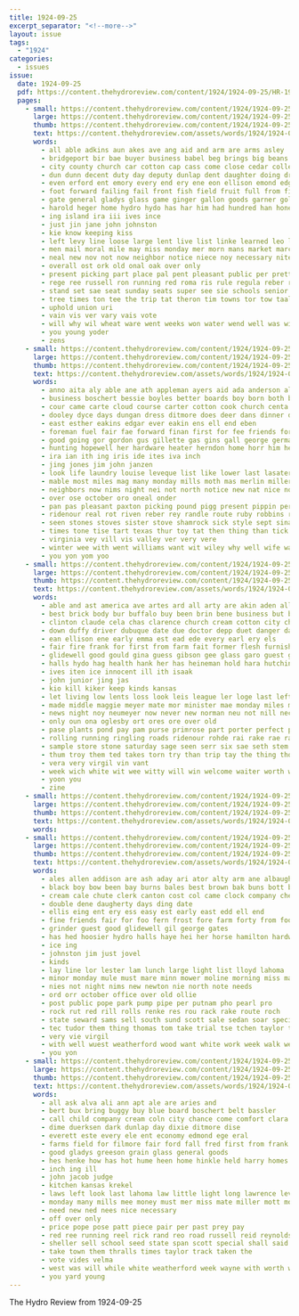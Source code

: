 ```yaml
---
title: 1924-09-25
excerpt_separator: "<!--more-->"
layout: issue
tags:
  - "1924"
categories:
  - issues
issue:
  date: 1924-09-25
  pdf: https://content.thehydroreview.com/content/1924/1924-09-25/HR-1924-09-25.pdf
  pages:
    - small: https://content.thehydroreview.com/content/1924/1924-09-25/small/HR-1924-09-25-01.jpg
      large: https://content.thehydroreview.com/content/1924/1924-09-25/large/HR-1924-09-25-01.jpg
      thumb: https://content.thehydroreview.com/content/1924/1924-09-25/thumbnails/HR-1924-09-25-01.jpg
      text: https://content.thehydroreview.com/assets/words/1924/1924-09-25/HR-1924-09-25-01.txt
      words:
        - all able adkins aun akes ave ang aid and arm are arms asley
        - bridgeport bir bae buyer business babel beg brings big beans better beach band ball boys body bis but baby bei both bars books been bob bunch boch back burns bee booze boat bras book board bill burn blough
        - city county church car cotton cap cass come close cedar college comb curly cody che cool coope current center chapel
        - dun dunn decent duty day deputy dunlap dent daughter doing dray due
        - even erford ent emory every end ery ene eon ellison emond edgar earl elba everett eap ewing ever
        - foot forward failing fail front fish field fruit full from filler fable fought fede fine first forget fender far friday farmer freshman few for
        - gate general gladys glass game ginger gallon goods garner gold given glad gilchrist good guard
        - harold heger home hydro hydo has har him had hundred han hone hicks hart homer half her hinton husbands honor hes huge hey hobart
        - ing island ira iii ives ince
        - just jin jane john johnston
        - kie know keeping kiss
        - left levy line loose large lent live list linke learned leo lis lap letts last law look life
        - men mail moral mile may miss monday mer morn mans market march more mill money most members man morning made might meg matter mane meng merchant miller mention mai moot mean much miles
        - neal new nov not now neighbor notice niece noy necessary nite night nor neeley
        - overall ost ork old onal oak over only
        - present picking part place pal pent pleasant public per pretty pine pay pol people pardon pass pink path pel pain pull pie
        - rege ree russell ron running red roma ris rule regula reber ralph rae raid ray raymond read ran
        - stand set sae seat sunday seats super see sie schools senior still shai sprout south sible stpaul scott school speech side secret september standard store son ser seven sheriff sir stange severe som second sale sellers she stroke states sad showers sept season service spring speak sonn special saturday shore
        - tree times ton tee the trip tat theron tim towns tor tow taal toh tak tae taylor taken team torn tint tardy than tue teacher ted
        - uphold union uri
        - vain vis ver vary vais vote
        - will why wil wheat ware went weeks won water wend well was wine week with work worthy win weather wat whims
        - you young yoder
        - zens
    - small: https://content.thehydroreview.com/content/1924/1924-09-25/small/HR-1924-09-25-02.jpg
      large: https://content.thehydroreview.com/content/1924/1924-09-25/large/HR-1924-09-25-02.jpg
      thumb: https://content.thehydroreview.com/content/1924/1924-09-25/thumbnails/HR-1924-09-25-02.jpg
      text: https://content.thehydroreview.com/assets/words/1924/1924-09-25/HR-1924-09-25-02.txt
      words:
        - anno aita aly able ane ath appleman ayers aid ada anderson all are asa and
        - business boschert bessie boyles better boards boy born both bee best but bral bible barber brother bigger big buy bank bro back been becks beck bras busic
        - cour came carte cloud course carter cotton cook church centa cutting cheap carl clinton claude cane city come cross curtis cas comfort coty cope cedar class cand curt corner canes carry company car carey count caine canyon cushing creek corn
        - dooley dyce days dungan dress ditmore does deer dans dinner ded dun doing daughter deal don day ding dat
        - east esther eakins edgar ever eakin ens ell end eben
        - foreman fuel fair fae forward finan first for fee friends ford fall few fred full fever from frank far filling fremont friday found fresh frost fan
        - good going gor gordon gus gillette gas gins gall george german guy green gin
        - hunting hopewell her hardware heater herndon home horr him henry henrietta how house harrah hom hand hydro has homes hen hatfield
        - ira ian ith ing iris ide ites iva inch
        - jing jones jim john janzen
        - look life laundry louise leveque list like lower last lasater ling laster left line lad lahoma lee lake leonard leo louie lari
        - mable most miles mag many monday mills moth mas merlin miller mis mary mccollum magnolia moe morning mckee made miss mauk min moore much man
        - neighbors now nims night nei not north notice new nat nice noon
        - over ose october oro oneal onder
        - pan pas pleasant paxton picking pound pigg present pippin per pay peal path pipe privat place pore people por
        - ridenour real rot riven reber rey randle route ruby robbins rate road ray ruth rosie
        - seen stones stoves sister stove shamrock sick style sept sina suit shorty strain soon seven sunday sur station store set stevens state said sis save shell saturday sky south september subject say seman shape smith soh see self sale school stand special show summer simmons square second sun
        - times tone tise tart texas thur toy tat then thing than tick them ting tor toe the town townsend till tosh tay thelma trip tucker tailor thurs
        - virginia vey vill vis valley ver very vere
        - winter wee with went williams want wit wiley why well wife was work war wright way wheeler washita wash weatherford wyatt winner wear will white week wheat wilson
        - you yon yom yoo
    - small: https://content.thehydroreview.com/content/1924/1924-09-25/small/HR-1924-09-25-03.jpg
      large: https://content.thehydroreview.com/content/1924/1924-09-25/large/HR-1924-09-25-03.jpg
      thumb: https://content.thehydroreview.com/content/1924/1924-09-25/thumbnails/HR-1924-09-25-03.jpg
      text: https://content.thehydroreview.com/assets/words/1924/1924-09-25/HR-1924-09-25-03.txt
      words:
        - able and ast america ave artes ard all arty are akin aden allen ander ask alfalfa ath alana ana ahad age arm
        - best brick body bur buffalo buy been brin bene business but baptist back bank bound bring bills brought boy bos bales bis belt better busby
        - clinton claude cela chas clarence church cream cotton city chene company cree craft change christmas coin cost coma child creek
        - down duffy driver dubuque date due doctor depp duet danger day dixie dow done daughter
        - ean ellison ene early emma est ead ede every earl ery els
        - fair fire frank for first from farm fait former flesh furnish
        - glidewell good gould gina guess gibson gee glass garo guest goin graham going gov gin gordon grade
        - halls hydo hag health hank her has heineman hold hara hutchinson had hay high heen hardware homa hydro handsome husk home how hundred hurt him
        - ives iten ice innocent ill ith isaak
        - john junior jing jas
        - kio kill kiker keep kinds kansas
        - let living low lents loss look leis league ler loge last left little lad lall large lower lose lena lett lente lahoma
        - made middle maggie meyer mate mor minister mae monday miles male many man men mis mary mil mcalester more market miss mon mies may mina most money mean
        - news night noy neumeyer now never new norman neu not nill necessary
        - only oun ona oglesby ort ores ore over old
        - pase plants pond pay pam purse primrose part porter perfect plane peaks phy person pride per plank pee peay plan pie price par pare public
        - rolling running ringling roads ridenour rohde rai rake rae rather robbers rail ree rea
        - sample store stone saturday sage seen serr six sae seth stem sala small start such strain spar somes sports stange snyders sou sunday soe soon sac sister sept steady sud short school seed saige snyder sot streets state staff season
        - thum troy them ted takes torn try than trip tay the thing thomas taken tae thay thi tax tha team talis ton town toc towns tad tillman too tes
        - vera very virgil vin vant
        - week wich white wit wee witty will win welcome waiter worth williams weekly wheeler wire walle walton wells wick wilt woo while weer water weeks with wort went way was
        - yoon you
        - zine
    - small: https://content.thehydroreview.com/content/1924/1924-09-25/small/HR-1924-09-25-04.jpg
      large: https://content.thehydroreview.com/content/1924/1924-09-25/large/HR-1924-09-25-04.jpg
      thumb: https://content.thehydroreview.com/content/1924/1924-09-25/thumbnails/HR-1924-09-25-04.jpg
      text: https://content.thehydroreview.com/assets/words/1924/1924-09-25/HR-1924-09-25-04.txt
      words:
    - small: https://content.thehydroreview.com/content/1924/1924-09-25/small/HR-1924-09-25-05.jpg
      large: https://content.thehydroreview.com/content/1924/1924-09-25/large/HR-1924-09-25-05.jpg
      thumb: https://content.thehydroreview.com/content/1924/1924-09-25/thumbnails/HR-1924-09-25-05.jpg
      text: https://content.thehydroreview.com/assets/words/1924/1924-09-25/HR-1924-09-25-05.txt
      words:
        - ales allen addison are ash aday ari ator alty arm ane albaugh all able ashe avery and aul alexander
        - black boy bow been bay burns bales best brown bak buns bott back business banh billie buyers bran bread buy blue buc bry bull brow body binder
        - cream cale chute clerk canton cost col came clock company cheney cordell colli coop chronic credit cote city cane car
        - double dene daugherty days ding date
        - ellis eing ent ery ess easy est early east edd ell end
        - fine friends fair for foo fern frost fore farm forty from foot frank fresh free ford
        - grinder guest good glidewell gil george gates
        - has hed hoosier hydro halls haye hei her horse hamilton hardware high home hands hereford hinton harvey
        - ice ing
        - johnston jim just jovel
        - kinds
        - lay line lor lester lam lunch large light list lloyd lahoma
        - minor monday mule must mare minn mower moline morning miss market miles moke mountain mar mares
        - nies not night nims new newton nie north note needs
        - ord orr october office over old ollie
        - post public pope park pump pipe per putnam pho pearl pro
        - rock rut red rill rolls renke res rou rack rake route roch
        - state seward sams sell south sund scott sale sedan soar special sick sunday see starts sickle single shorts sorrel say sam service
        - tec tudor them thing thomas tom take trial tse tchen taylor the toledo tention
        - very vie virgil
        - with well wuest weatherford wood want white work week walk wetzel watch wilson wells west wagon went weather will while wil
        - you yon
    - small: https://content.thehydroreview.com/content/1924/1924-09-25/small/HR-1924-09-25-06.jpg
      large: https://content.thehydroreview.com/content/1924/1924-09-25/large/HR-1924-09-25-06.jpg
      thumb: https://content.thehydroreview.com/content/1924/1924-09-25/thumbnails/HR-1924-09-25-06.jpg
      text: https://content.thehydroreview.com/assets/words/1924/1924-09-25/HR-1924-09-25-06.txt
      words:
        - all ask alva ali ann apt ale are aries and
        - bert bux bring buggy buy blue board boschert belt bassler
        - call child company cream coln city chance come comfort clara cotton current cheap clerk count can coles county cos curr corn
        - dime duerksen dark dunlap day dixie ditmore dise
        - everett este every ele ent economy edmond ege eral
        - farms field for filmore fair ford fall fred first from frank fey farm
        - good gladys greeson grain glass general goods
        - hes henke how has hot hume heen home hinkle held harry homes hydro hardware howard her horns
        - inch ing ill
        - john jacob judge
        - kitchen kansas krekel
        - laws left look last lahoma law little light long lawrence levy leys
        - monday many mills mee money must mer miss mate miller mott most moreland
        - need new ned nees nice necessary
        - off over only
        - price pope pose patt piece pair per past prey pay
        - red ree running reel rick rand reo road russell reid reynolds rowan richert
        - sheller sell school seed state span scott special shall said seeds sea see sunday shown snyder shed san store sept saw shelter smart short sum sale such son size shape standard
        - take town them thralls times taylor track taken the
        - vote vides velma
        - west was will while white weatherford week wayne with worth weeks
        - you yard young
---
```


The Hydro Review from 1924-09-25

<!--more-->

